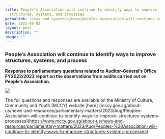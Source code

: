 ```yaml
---
title: People’s Association will continue to identify ways to improve
  structures, systems, and processes
permalink: /news-and-speeches/news/peoples-association-will-continue-to-identify-ways-to-improve/
date: 2023-08-02
layout: post
description: ""
image: ""
---
```

### People’s Association will continue to identify ways to improve structures, systems, and process
**Response to parliamentary questions related to Auditor-General’s Office FY2022/2023 report on the observations from audits carried out on People’s Association.**

![](/images/NewsRoom/Parliament%20House.jpg)

The full questions and responses are available on the Ministry of Culture, Community and Youth (MCCY) website [here] (mccy.gov.sg/about-us/news-and-resources/parliamentary-matters/2023/Aug/Peoples- Association-will-continue-to-identify-ways-to-improve-structures-systems-processes](https://www.mccy.gov.sg/about-us/news-and-resources/parliamentary-matters/2023/Aug/Peoples-%20Association-will-continue-to-identify-ways-to-improve-structures-systems-processes)